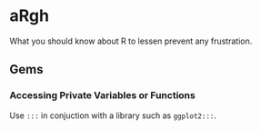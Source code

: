 # aRgh

What you should know about R to lessen prevent any frustration.

## Gems

### Accessing Private Variables or Functions

Use `:::` in conjuction with a library such as `ggplot2:::`.
